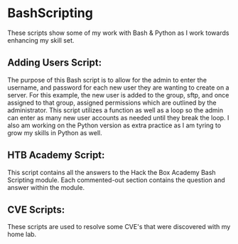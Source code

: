 # BashScripting
These scripts show some of my work with Bash & Python as I work towards enhancing my skill set.

## Adding Users Script:
The purpose of this Bash script is to allow for the admin to enter the username, and password for each new user they are wanting to create on a server. For this example, the new user is added to the group, sftp, and once assigned to that group, assigned permissions which are outlined by the administrator. This script utilizes a function as well as a loop so the admin can enter as many new user accounts as needed until they break the loop. I also am working on the Python version as extra practice as I am tyring to grow my skills in Python as well.

## HTB Academy Script:

This script contains all the answers to the Hack the Box Academy Bash Scripting module. Each commented-out section contains the question and answer within the module.


## CVE Scripts:

These scripts are used to resolve some CVE's that were discovered with my home lab.